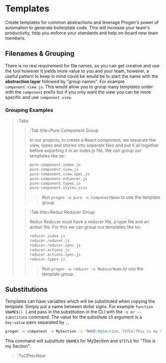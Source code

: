 # Templates

Create templates for common abstractions and leverage Progen's power of automation
to generate boilerplate code. This will increase your team's productivity, help you 
enforce your standards and help on-board new team members.

## Filenames & Grouping
There is no real requirement for file names, so you can get creative and use the 
tool however it yields more value to you and your team, however, a useful pattern 
to keep in mind could be would be to start the name with the __abstraction layer__
followed by "group names". For example `component.view.js`. This would allow you to 
group many templates under with the `component` prefix but if you only want the view 
you can be more specific and use `component.view`.

### Grouping Examples
> :Tabs
> > :Tab title=Pure Component Group
> >
> > In our projects, to create a React component, we separate the view, types and 
> > stories into separate files and put it all together before exporting it in an 
> > index.js file. We can group our templates like so:
> >
> > ```md | Pure Component Group
> > pure-component.index.js
> > pure-component.view.js
> > pure-component.view.spec.js
> > pure-component.enhancer.js
> > pure-component.types.js
> > pure-component.styles.scss
> > ```
> > > Run `progen -w pure -n ComponentName` to use the template group.
>
> > :Tab title=Redux Reducer Group
> >
> > Redux Reducer must have a reducer file, a type file and an action file. For this we can 
> > group our templates like so:
> >
> > ```md | Redux Component Group
> > reducer.index.js
> > reducer.reducer.js
> > reducer.reducer.spec.js
> > reducer.actions.js
> > reducer.actions.spec.js
> > reducer.types.js
> > ```
> > > Run `progen -w reducer -n ReducerName` to use the template group.
> > 

## Substitutions
Templates can have variables which will be substituted when copying the template. 
Simply put a name between dollar signs. For example `function $NAME$() {` and pass 
in the substitution in the CLI with the `-s or --substitute` command. The value for 
the substitute cli argument is a `key:value` pairs separated by `,`.

``` bash | Substitutions
progen -w component -n MySection -s "NAME:MySection, TITLE:This is my Section"
```

This command will substitute `$NAME$` for MySection and `$TITLE` for "This is my Section".

> :ToCPrevNext